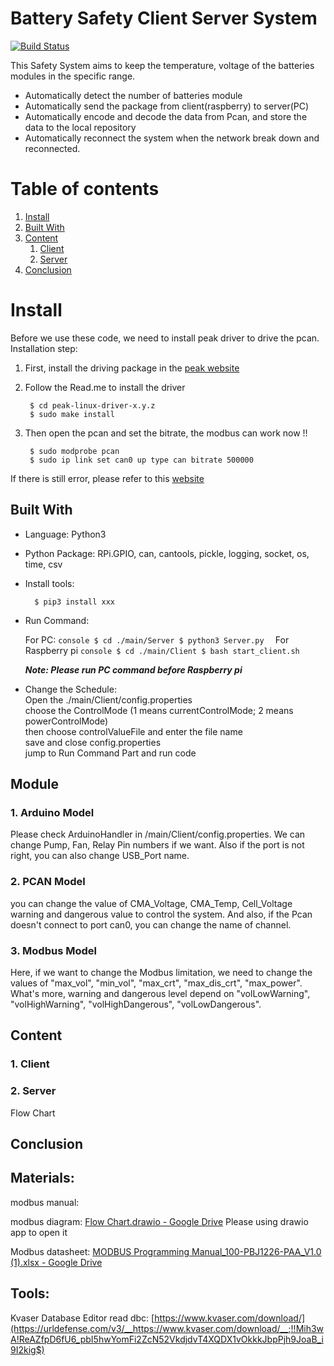 # Battery Safety Client Server System

[![Build Status](https://travis-ci.org/joemccann/dillinger.svg?branch=master)](https://travis-ci.org/joemccann/dillinger)

This Safety System aims to keep the temperature, voltage of the batteries modules in the specific range. 

- Automatically detect the number of batteries module
- Automatically send the package from client(raspberry) to server(PC)
- Automatically encode and decode the data from Pcan, and store the data to the local repository
- Automatically reconnect the system when the network break down and reconnected.

# Table of contents

1. [Install](#Install)
2. [Built With](#BuiltWith)
3. [Content](#Content)
   1. [Client](#Client)
   2. [Server](#Server)
4. [Conclusion](#Conclusion)

# Install <a name="Install"></a>

Before we use these code, we need to install peak driver to drive the pcan. <br/>
Installation step: <br />

1. First, install the driving package in the [peak website](https://www.peak-system.com/fileadmin/media/linux/files/peak-linux-driver-8.11.0.tar.gz) 
2. Follow the Read.me to install the driver
   
   ```console
    $ cd peak-linux-driver-x.y.z
    $ sudo make install
   ```
3. Then open the pcan and set the bitrate, the modbus can work now !!
   
   ```console
    $ sudo modprobe pcan
    $ sudo ip link set can0 up type can bitrate 500000
   ```

If there is still error, please refer to this [website](https://forum.peak-system.com/viewtopic.php?f=59&t=3381)

## Built With <a name="BuiltWith"></a>

<!---
your comment goes here
and here
-->

* Language: Python3 <br />

* Python Package: RPi.GPIO, can, cantools, pickle, logging, socket, os, time, csv <br />

* Install tools:
  
  ```console
    $ pip3 install xxx
  ```

* Run Command: <br />
 
    For PC: 
      ```console
        $ cd ./main/Server
        $ python3 Server.py 
      ```
    For Raspberry pi
      ```console
        $ cd ./main/Client
        $ bash start_client.sh
      ```
      
    ***Note: Please run PC command before Raspberry pi***
    
* Change the Schedule: <br />
   Open the ./main/Client/config.properties <br />
   choose the ControlMode (1 means currentControlMode; 2 means powerControlMode) <br />
   then choose controlValueFile and enter the file name <br />
   save and close config.properties <br />
   jump to Run Command Part and run code <br />
   
   
## Module <a name="Module"></a>

### 1. Arduino Model

Please check ArduinoHandler in /main/Client/config.properties. We can change Pump, Fan, Relay Pin numbers if we want. Also if the port is not right, you can also change USB_Port name. 

### 2. PCAN Model
you can change the value of CMA_Voltage, CMA_Temp, Cell_Voltage warning and dangerous value to control the system. And also, if the Pcan doesn't connect to port can0, you can change the name of channel. 

### 3. Modbus Model
Here, if we want to change the Modbus limitation, we need to change the values of  "max_vol", "min_vol", "max_crt", "max_dis_crt", "max_power". What's more, warning and dangerous level depend on "volLowWarning", "volHighWarning", "volHighDangerous", "volLowDangerous".

## Content  <a name="Content"></a>

### 1. Client <a name="Client"></a>


#### 

### 2. Server <a name="Server"></a>

Flow Chart

## Conclusion <a name="Conclusion"></a>

## Materials:

modbus manual:

modbus diagram:  [Flow Chart.drawio - Google Drive](https://drive.google.com/file/d/1NNy5NgrcA9PDrtHOePHVPRTp49nq5HQm/view?usp=sharing) Please using drawio app to open it

Modbus datasheet: [MODBUS Programming Manual_100-PBJ1226-PAA_V1.0 (1).xlsx - Google Drive](https://drive.google.com/file/d/1G2-0vgNjH8J68ZtONMKIYocuhhOb2BkP/view?usp=sharing)

## Tools:

 Kvaser Database Editor read dbc: [https://www.kvaser.com/download/](https://urldefense.com/v3/__https://www.kvaser.com/download/__;!!Mih3wA!ReAZfpD6fU6_pbI5hwYomFi2ZcN52VkdjdvT4XQDX1vOkkkJbpPjh9JoaB_i9I2kig$)
